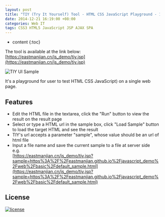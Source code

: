 ```yaml
---
layout: post
title: "TIY (Try It Yourself) Tool - HTML CSS JavaScript Playground - 1.0 Release (Demo available)"
date: 2014-12-21 16:19:00 +08:00
categories: Web IT
tags: CSS3 HTML5 JavaScript JSP AJAX SPA
---
```


* content
{:toc}


The tool is available at the link below:   
[https://eastmanjian.cn/js_demo/tiy.jsp](https://eastmanjian.cn/js_demo/tiy.jsp)

![TIY UI Sample](https://ejres-1253687085.picgz.myqcloud.com/img/tiy/tiy-sample.png)

It's a playground for user to test HTML CSS JavaScript) on a single web page.





Features
--------
- Edit the HTML file in the textarea, click the "Run" button to view the result on the result page
- Select or type a HTML url in the sample box, click "Load Sample" button to load the target HTML and see the result
- TIY's url accepts a parameter "sample", whose value should be an url of html file
- Input a file name and save the current sample to a file at server side  
e.g.  
[https://eastmanjian.cn/js_demo/tiy.jsp?sample=https%3A%2F%2Feastmanjian.github.io%2Fjavascript_demo%2Fweb%2Fbasic%2Fdefault_sample.html](https://eastmanjian.cn/js_demo/tiy.jsp?sample=https%3A%2F%2Feastmanjian.github.io%2Fjavascript_demo%2Fweb%2Fbasic%2Fdefault_sample.html)

License
-------
[![license](https://img.shields.io/github/license/mashape/apistatus.svg)](https://github.com/EastmanJian/javascript_demo/blob/gh-pages/LICENSE)
